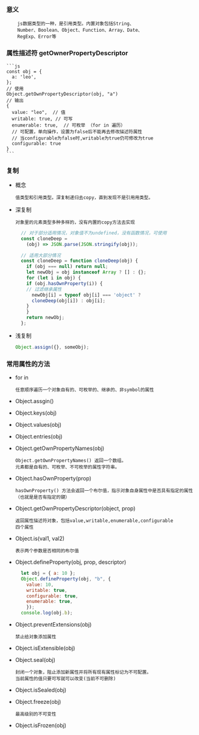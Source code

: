 
  ### 意义

        js数据类型的一种，是引用类型。内置对象包括String、
        Number、Boolean、Object、Function、Array、Date、
        RegExp、Error等

  ### 属性描述符 getOwnerPropertyDescriptor

    ```js
    const obj = {
      a: 'leo',
    };
    // 使用
    Object.getOwnPropertyDescriptor(obj, "a")
    // 输出
    { 
      value: "leo",  // 值
      writable: true, // 可写
      enumerable: true,  // 可枚举 （for in 遍历）
      // 可配置，单向操作，设置为false后不能再去修改描述符属性
      // 当configurable为false时,writable为true仍可修改为true
      configurable: true  
    }
    ```


  ### 复制

  - 概念

        值类型和引用类型。深复制递归去copy，直到发现不是引用用类型。

  - 深复制

        对象里的元素类型多种多样的，没有内置的copy方法去实现
    
      ```js
        // 对于部分适用情况，对象值不为undefined，没有函数情况，可使用
        const cloneDeep = 
          (obj) => JSON.parse(JSON.stringify(obj));

        // 适用大部分情况
        const cloneDeep = function cloneDeep(obj) {
          if (obj === null) return null;
          let newObj = obj instanceof Array ? [] : {};
          for (let i in obj) {
          if (obj.hasOwnProperty(i)) {
          // 过滤继承属性
            newObj[i] = typeof obj[i] === 'object' ? 
            cloneDeep(obj[i]) : obj[i];
          }
          }
          return newObj;
        };

      ```

  - 浅复制

      ```js
      Object.assign({}, someObj);
      ```


  ### 常用属性的方法

  - for in

        任意顺序遍历一个对象自有的、可枚举的、继承的、非symbol的属性
  
  - Object.assgin()

  - Object.keys(obj)

  - Object.values(obj)

  - Object.entries(obj)

  - Object.getOwnPropertyNames(obj)

        Object.getOwnPropertyNames() 返回一个数组。
        元素都是自有的、可枚举、不可枚举的属性字符串。


  - Object.hasOwnProperty(prop)

        hasOwnProperty() 方法会返回一个布尔值，指示对象自身属性中是否具有指定的属性（也就是是否有指定的键）

  - Object.getOwnPropertyDescriptor(object, prop)

        返回属性描述符对象，包括value,writable,enumerable,configurable
        四个属性

  - Object.is(val1, val2)

        表示两个参数是否相同的布尔值

  - Object.defineProperty(obj, prop, descriptor)

    ```js
      let obj = { a: 10 };
      Object.defineProperty(obj, "b", {
        value: 10,
        writable: true,
        configurable: true,
        enumerable: true,
        });
      console.log(obj.b);
    ```
            
  - Object.preventExtensions(obj)

        禁止给对象添加属性

  - Object.isExtensible(obj)

  - Object.seal(obj)

        封闭一个对象，阻止添加新属性并将所有现有属性标记为不可配置。
        当前属性的值只要可写就可以改变(当前不可删除)

  - Object.isSealed(obj)


  - Object.freeze(obj)

        最高级别的不可变性
    
  - Object.isFrozen(obj)